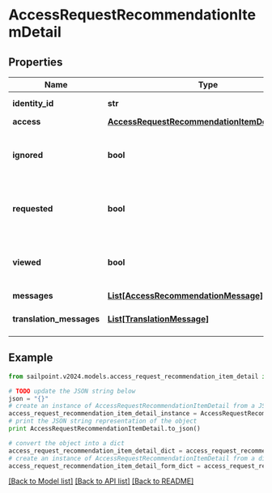 # AccessRequestRecommendationItemDetail


## Properties

Name | Type | Description | Notes
------------ | ------------- | ------------- | -------------
**identity_id** | **str** | Identity ID for the recommendation | [optional] 
**access** | [**AccessRequestRecommendationItemDetailAccess**](AccessRequestRecommendationItemDetailAccess.md) |  | [optional] 
**ignored** | **bool** | Whether or not the identity has already chosen to ignore this recommendation. | [optional] 
**requested** | **bool** | Whether or not the identity has already chosen to request this recommendation. | [optional] 
**viewed** | **bool** | Whether or not the identity reportedly viewed this recommendation. | [optional] 
**messages** | [**List[AccessRecommendationMessage]**](AccessRecommendationMessage.md) |  | [optional] 
**translation_messages** | [**List[TranslationMessage]**](TranslationMessage.md) | The list of translation messages | [optional] 

## Example

```python
from sailpoint.v2024.models.access_request_recommendation_item_detail import AccessRequestRecommendationItemDetail

# TODO update the JSON string below
json = "{}"
# create an instance of AccessRequestRecommendationItemDetail from a JSON string
access_request_recommendation_item_detail_instance = AccessRequestRecommendationItemDetail.from_json(json)
# print the JSON string representation of the object
print AccessRequestRecommendationItemDetail.to_json()

# convert the object into a dict
access_request_recommendation_item_detail_dict = access_request_recommendation_item_detail_instance.to_dict()
# create an instance of AccessRequestRecommendationItemDetail from a dict
access_request_recommendation_item_detail_form_dict = access_request_recommendation_item_detail.from_dict(access_request_recommendation_item_detail_dict)
```
[[Back to Model list]](../README.md#documentation-for-models) [[Back to API list]](../README.md#documentation-for-api-endpoints) [[Back to README]](../README.md)



